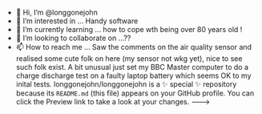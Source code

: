 - 👋 Hi, I’m @longgonejohn
- 👀 I’m interested in ... Handy software 
- 🌱 I’m currently learning ... how to cope wth being over 80 years old !
- 💞️ I’m looking to collaborate on ...??
- 📫 How to reach me ...
Saw the comments on the air quality sensor and realised some cute folk on here (my sensor not wkg yet), nice to see such folk exist.
A bit unusual just set my BBC Master computer to do a charge discharge test on a faulty laptop battery which seems OK to my inital tests. 
longgonejohn/longgonejohn is a ✨ special ✨ repository because its `README.md` (this file) appears on your GitHub profile.
You can click the Preview link to take a look at your changes.
--->
